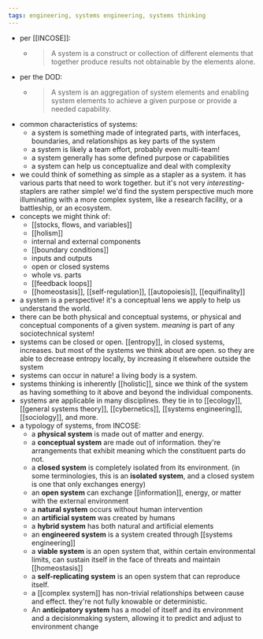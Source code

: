 ```yaml
---
tags: engineering, systems engineering, systems thinking
---
```


- per [[INCOSE]]:
	- > A system is a construct or collection of different elements that together produce results not obtainable by the elements alone.
- per the DOD:
	- > A system is an aggregation of system elements and enabling system elements to achieve a given purpose or provide a needed capability.
- common characteristics of systems:
	- a system is something made of integrated parts, with interfaces, boundaries, and relationships as key parts of the system
	- a system is likely a team effort, probably even multi-team!
	- a system generally has some defined purpose or capabilities
	- a system can help us conceptualize and deal with complexity
- we could think of something as simple as a stapler as a system. it has various parts that need to work together. but it's not very *interesting*- staplers are rather simple! we'd find the system perspective much more illuminating with a more complex system, like a research facility, or a battleship, or an ecosystem.
- concepts we might think of:
	- [[stocks, flows, and variables]]
	- [[holism]]
	- internal and external components
	- [[boundary conditions]]
	- inputs and outputs
	- open or closed systems
	- whole vs. parts
	- [[feedback loops]]
	- [[homeostasis]], [[self-regulation]], [[autopoiesis]], [[equifinality]]
- a system is a perspective! it's a conceptual lens we apply to help us understand the world.
- there can be both physical and conceptual systems, or physical and conceptual components of a given system. *meaning* is part of any sociotechnical system!
- systems can be closed or open. [[entropy]], in closed systems, increases. but most of the systems we think about are open. so they are able to decrease entropy locally, by increasing it elsewhere outside the system
- systems can occur in nature! a living body is a system.
- systems thinking is inherently [[holistic]], since we think of the system as having something to it above and beyond the individual components.
- systems are applicable in many disciplines. they tie in to [[ecology]], [[general systems theory]], 
  [[cybernetics]], [[systems engineering]], [[sociology]], and more.
- a typology of systems, from INCOSE:
	- a **physical system** is made out of matter and energy.
	- a **conceptual system** are made out of information. they're arrangements that exhibit meaning which the constituent parts do not.
	- a **closed system** is completely isolated from its environment. (in some terminologies, this is an **isolated system**, and a closed system is one that only exchanges energy)
	- an **open system** can exchange [[information]], energy, or matter with the external environment
	- a **natural system** occurs without human intervention
	- an **artificial system** was created by humans
	- a **hybrid system** has both natural and artificial elements
	- an **engineered system** is a system created through [[systems engineering]]
	- a **viable system** is an open system that, within certain environmental limits, can sustain itself in the face of threats and maintain [[homeostasis]]
	- a **self-replicating system** is an open system that can reproduce itself.
	- a [[complex system]] has non-trivial relationships between cause and effect. they're not fully knowable or deterministic.
	- An **anticipatory system** has a model of itself and its environment and a decisionmaking system, allowing it to predict and adjust to environment change